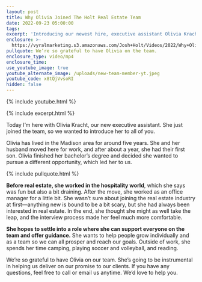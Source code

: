 ```yaml
---
layout: post
title: Why Olivia Joined The Holt Real Estate Team
date: 2022-09-23 05:00:00
tags:
excerpt: 'Introducing our newest hire, executive assistant Olivia Kracht. '
enclosure: >-
  https://vyralmarketing.s3.amazonaws.com/Josh+Holt/Videos/2022/Why+Olivia+Joined+The+Holt+Real+Estate+Team.mp4
pullquote: We’re so grateful to have Olivia on the team.
enclosure_type: video/mp4
enclosure_time:
use_youtube_image: true
youtube_alternate_image: /uploads/new-team-member-yt.jpeg
youtube_code: x8tQjVvsoRI
hidden: false
---
```

{% include youtube.html %}

{% include excerpt.html %}

Today I’m here with Olivia Kracht, our new executive assistant. She just joined the team, so we wanted to introduce her to all of you.

Olivia has lived in the Madison area for around five years. She and her husband moved here for work, and after about a year, she had their first son. Olivia finished her bachelor’s degree and decided she wanted to pursue a different opportunity, which led her to us.

{% include pullquote.html %}

**Before real estate, she worked in the hospitality world**, which she says was fun but also a bit draining. After the move, she worked as an office manager for a little bit. She wasn’t sure about joining the real estate industry at first—anything new is bound to be a bit scary, but she had always been interested in real estate. In the end, she thought she might as well take the leap, and the interview process made her feel much more comfortable.

**She hopes to settle into a role where she can support everyone on the team and offer guidance.** She wants to help people grow individually and as a team so we can all prosper and reach our goals. Outside of work, she spends her time camping, playing soccer and volleyball, and reading.

We’re so grateful to have Olivia on our team. She’s going to be instrumental in helping us deliver on our promise to our clients. If you have any questions, feel free to call or email us anytime. We’d love to help you.
